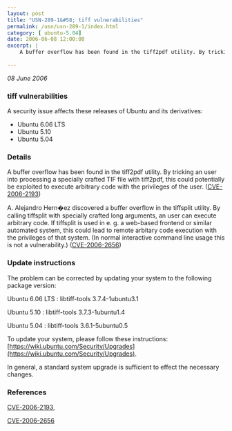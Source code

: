 ```yaml
---
layout: post
title: "USN-289-1&#58; tiff vulnerabilities"
permalink: /usn/usn-289-1/index.html
category: [ ubuntu-5.04]
date: 2006-06-08 12:00:00
excerpt: |
    A buffer overflow has been found in the tiff2pdf utility. By tricking an user into processing a specially crafted TIF file with tiff2pdf, this could potentially be exploited to execute arbitrary code with the privileges of the user. ([CVE-2006-2193](http://people.ubuntu.com/~ubuntu-security/cve/CVE-2006-2193))
    
--- 
```

 
 

*08 June 2006*

### tiff vulnerabilities

A security issue affects these releases of Ubuntu and its derivatives:

* Ubuntu 6.06 LTS
* Ubuntu 5.10
* Ubuntu 5.04

### Details

A buffer overflow has been found in the tiff2pdf utility. By tricking an user into processing a specially crafted TIF file with tiff2pdf, this could potentially be exploited to execute arbitrary code with the privileges of the user. ([CVE-2006-2193](http://people.ubuntu.com/~ubuntu-security/cve/CVE-2006-2193))

A. Alejandro Hern�ez discovered a buffer overflow in the tiffsplit utility. By calling tiffsplit with specially crafted long arguments, an user can execute arbitrary code. If tiffsplit is used in e. g. a web-based frontend or similar automated system, this could lead to remote arbitary code execution with the privileges of that system. (In normal interactive command line usage this is not a vulnerability.) ([CVE-2006-2656](http://people.ubuntu.com/~ubuntu-security/cve/CVE-2006-2656))

### Update instructions

The problem can be corrected by updating your system to the following package version:

Ubuntu 6.06 LTS
 : libtiff-tools <span>3.7.4-1ubuntu3.1</span>

Ubuntu 5.10
 : libtiff-tools <span>3.7.3-1ubuntu1.4</span>

Ubuntu 5.04
 : libtiff-tools <span>3.6.1-5ubuntu0.5</span>

To update your system, please follow these instructions: [https://wiki.ubuntu.com/Security/Upgrades](https://wiki.ubuntu.com/Security/Upgrades).

In general, a standard system upgrade is sufficient to effect the necessary changes.

### References

 
 [CVE-2006-2193](http://people.ubuntu.com/~ubuntu-security/cve/CVE-2006-2193), 

 [CVE-2006-2656](http://people.ubuntu.com/~ubuntu-security/cve/CVE-2006-2656)
 

